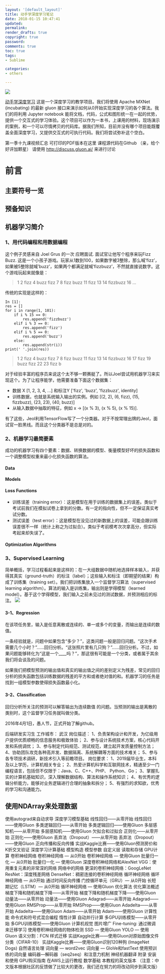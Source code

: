 ```yaml
---
layout: '[default_layout]'   
title: 动手学深度学习笔记         
date: 2018-01-15 10:47:41  
updated: 
permalink: 
render_drafts: true
copyright: true
password: 
comments: true
toc: true                  
tags:                        
- Sublime

categories:                  
- others

---
```

![](http://img1.imgtn.bdimg.com/it/u=4189652204,1065227391&fm=27&gp=0.jpg)
<!--more-->
[动手学深度学习](http://zh.gluon.ai/index.html#)
这是一个深度学习的教学项目。我们将使用 Apache MXNet (incubating) 的最新 gluon 接口来演示如何从0开始实现深度学习的各个算法。我们的将利用 Jupyter notebook 能将文档，代码，公式和图形统一在一起的优势，提供一个交互式的学习体验。这个项目可以作为一本书，上课用的材料，现场演示的案例，和一个可以尽情拷贝的代码库。据我们所知，目前并没有哪个项目能既覆盖全面深度学习，又提供交互式的可执行代码。我们将尝试弥补这个空白。

第一季十九课视频汇总
可打印的PDF版本在这里
课程源代码在Github （亲，给个好评加颗星）
请使用 http://discuss.gluon.ai/ 来进行讨论
# 前言
## 主要符号一览
## 预备知识
## 机器学习简介
### 1、用代码编程和用数据编程

这个例子灵感来自 Joel Grus 的一次 应聘面试. 面试官让他写个程序来玩Fizz Buzz. 这是一个小孩子游戏。玩家从1数到100，如果数字被3整除，那么喊’fizz’，如果被5整除就喊’buzz’，如果两个都满足就喊’fizzbuzz’，不然就直接说数字。这个游戏玩起来就像是：

>1 2 fizz 4 buzz fizz 7 8 fizz buzz 11 fizz 13 14 fizzbuzz 16 …

传统的实现是这样的：
```
In [1]:
res = []
for i in range(1, 101):
    if i % 15 == 0:
        res.append('fizzbuzz')
    elif i % 3 == 0:
        res.append('fizz')
    elif i % 5 == 0:
        res.append('buzz')
    else:
        res.append(str(i))
print(' '.join(res))
```
>1 2 fizz 4 buzz fizz 7 8 fizz buzz 11 fizz 13 14 fizzbuzz 16 17 fizz 19 buzz fizz 22 23 fizz b

对于经验丰富的程序员来说这个太不够一颗赛艇了。所以Joel尝试用机器学习来实现这个。为了让程序能学，他需要准备下面这个数据集：

- 数据 X [1, 2, 3, 4, ...] 和标注Y ['fizz', 'buzz', 'fizzbuzz', identity]
- 训练数据，也就是系统输入输出的实例。例如 [(2, 2), (6, fizz), (15, fizzbuzz), (23, 23), (40, buzz)]
- 从输入数据中抽取的特征，例如 x -> [(x % 3), (x % 5), (x % 15)].

有了这些，Jeol利用TensorFlow写了一个分类器。对于不按常理出牌的Jeol，面试官一脸黑线。而且这个分类器不是总是对的。

### 2、机器学习最简要素
成功的机器学习有四个要素：数据、转换数据的模型、衡量模型好坏的损失函数和一个调整模型权重来最小化损失函数的算法。

#### Data
#### Models
#### Loss Functions
- 训练误差（training error）：这是模型在用于训练的数据集上的误差。类似于考试前我们在模拟试卷上拿到的分数。有一定的指向性，但不一定保证真实考试分数。
- 测试误差（test error）：这是模型在没见过的新数据上的误差，可能会跟训练误差很不一样（统计上称之为过拟合）。类似于考前模考次次拿高分，但实际考起来却失误了。

#### Optimization Algorithms

### 3、Supervised Learning
简单概括，学习过程看起来是这样的：在一大组数据中随机地选择样本输入，并获得其真实（ground-truth）的标注（label）；这些输入和标注（即期望的结果）构成了训练集（training set）。我们把训练集放入一个监督学习算法（supervised learning algorithm）。算法的输入是训练集，输出则是学得模型（learned model）。基于这个学得模型，我们输入之前未见过的测试数据，并预测相应的标注。
![](http://zh.gluon.ai/_images/supervised-learning.png)

#### 3-1、Regression
在该项任务里，输入是任意离散或连续的、单一或多个的变量，而输出是连续的数值。

一条经验就是，问题中如果包含“多少？”，这类问题一般是回归问题。“这次手术需要几个小时？”……回归分析。“这张照片里有几只狗？”……回归分析。不过，如果问题能够转化为“这是一个____吗？”，那这很有可能是一个分类，或者属于其余我们将会谈及的问题。

如果我们把模型预测的输出值和真实的输出值之间的差别定义为残差，常见的回归分析的损失函数包括训练数据的残差的平方和或者绝对值的和。机器学习的任务是找到一组模型参数使得损失函数最小化。

#### 3-2、Classification
回归分析所关注的预测可以解答输出为连续数值 的问题。当预测的输出是离散的 类别时，这个监督学习任务就叫做分类。


2016年4月1日，愚人节，正式开始了解github。

后端研发实习生
工作城市： 武汉
岗位描述：
1、负责架构设计和开发，为亿级用户提供优质顺畅的信息服务和极致体验； 
2、参与设计系统技术方案，核心代码开发和系统调优； 
3、参与制定代码规范、测试规范，建立起开发质量控制方法； 
4、协助团队攻克各种高并发、数据隔离、系统解耦等方面的技术难关； 
5、参与各专项技术调研，新技术引入等前瞻项目。
岗位要求：
1、2019届毕业生，本科及以上学历，计算机相关专业； 
2、热爱计算机科学和互联网技术，精通至少一门编程语言，包括但不仅限于：Java、C、C++、PHP、 Python、Go； 
3、掌握扎实的计算机基础知识，深入理解数据结构、算法和操作系统知识；
4、有优秀的逻辑分析能力，能够对业务逻辑进行合理的抽象和拆分；
5、有强烈的求知欲，优秀的学习和沟通能力。











## 使用NDArray来处理数据
使用autograd来自动求导
深度学习模型基础
线性回归——从零开始
线性回归——使用Gluon
多类逻辑回归——从零开始
多类逻辑回归——使用Gluon
多层感知机——从零开始
多层感知机——使用Gluon
欠拟合和过拟合
正则化——从零开始
正则化——使用Gluon
丢弃法（Dropout）——从零开始
丢弃法（Dropout）——使用Gluon
正向传播和反向传播
实战Kaggle比赛——使用Gluon预测房价和K折交叉验证
深度学习计算基础
模型构造
模型参数
自定义层
读取和存储
GPU计算
卷积神经网络
卷积神经网络 — 从0开始
卷积神经网络 — 使用Gluon
批量归一化 — 从0开始
批量归一化 — 使用Gluon
深度卷积神经网络和AlexNet
VGG：使用重复元素的非常深的网络
网络中的网络
更深的卷积神经网络：GoogLeNet
ResNet：深度残差网络
DenseNet：稠密连接的卷积神经网络
循环神经网络
循环神经网络 — 从0开始
通过时间反向传播
门控循环单元（GRU）— 从0开始
长短期记忆（LSTM）— 从0开始
循环神经网络 — 使用Gluon
优化算法
优化算法概述
梯度下降和随机梯度下降——从零开始
梯度下降和随机梯度下降——使用Gluon
动量法——从零开始
动量法——使用Gluon
Adagrad——从零开始
Adagrad——使用Gluon
RMSProp——从零开始
RMSProp——使用Gluon
Adadelta——从零开始
Adadelta——使用Gluon
Adam——从零开始
Adam——使用Gluon
计算性能
命令式和符号式混合编程
惰性计算
自动并行计算
多GPU训练模型——从零开始
多GPU训练模型——使用Gluon
计算机视觉
图片增广
Fine-tuning: 通过微调来迁移学习
使用卷积神经网络的物体检测
SSD — 使用Gluon
YOLO — 使用Gluon
语义分割：FCN
样式迁移
实战Kaggle比赛——使用Gluon对原始图像文件分类（CIFAR-10）
实战Kaggle比赛——使用Gluon识别120种狗 (ImageNet Dogs)
自然语言处理
词向量 — word2vec
词向量 — GloVe和fastText
使用预训练的词向量
编码器—解码器（seq2seq）和注意力机制
神经机器翻译
附录
安装和使用
GPU购买指南
在AWS上运行教程
数学基础
本教程的英文版本 （注意：中文版本根据社区的反馈做了比较大的更改，我们还在努力的将改动同步到英文版）
